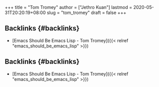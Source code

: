+++
title = "Tom Tromey"
author = ["Jethro Kuan"]
lastmod = 2020-05-31T20:20:19+08:00
slug = "tom_tromey"
draft = false
+++

## Backlinks {#backlinks}

- [Emacs Should Be Emacs Lisp - Tom Tromey]({{< relref "emacs_should_be_emacs_lisp" >}})

## Backlinks {#backlinks}

- [Emacs Should Be Emacs Lisp - Tom Tromey]({{< relref "emacs_should_be_emacs_lisp" >}})
